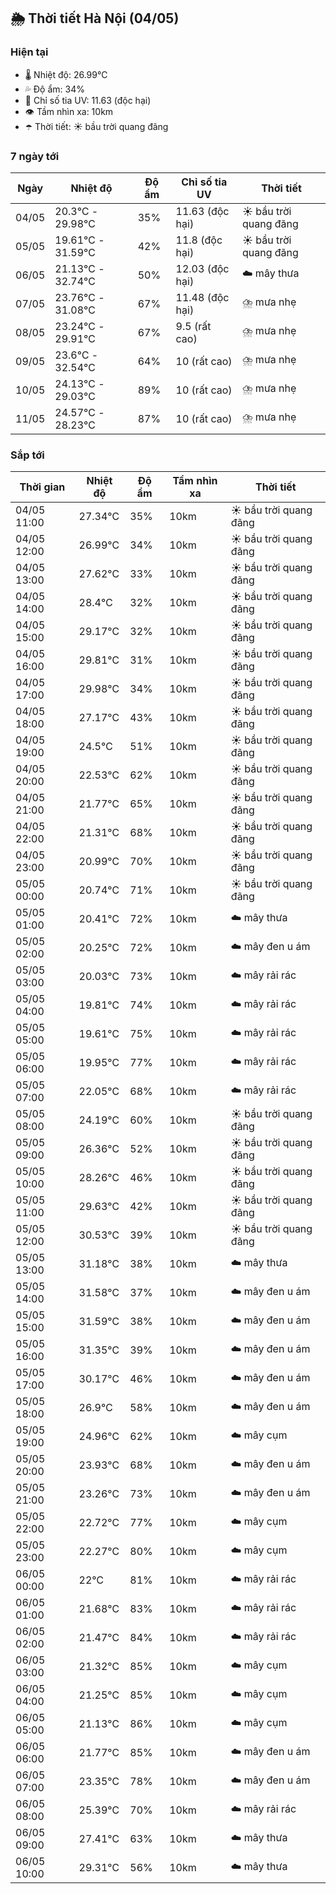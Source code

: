 ## 🌦️ Thời tiết Hà Nội (04/05)

### Hiện tại

- 🌡️ Nhiệt độ: 26.99℃
- 💦 Độ ẩm: 34%
- 🌟 Chỉ số tia UV: 11.63 (độc hại)
- 👁️ Tầm nhìn xa: 10km
- ☂️ Thời tiết: ☀️ bầu trời quang đãng

### 7 ngày tới

| Ngày | Nhiệt độ | Độ ẩm | Chỉ số tia UV | Thời tiết |
| --- | --- | --- | --- | --- |
| 04/05 | 20.3℃ - 29.98℃ | 35% | 11.63 (độc hại) | ☀️ bầu trời quang đãng |
| 05/05 | 19.61℃ - 31.59℃ | 42% | 11.8 (độc hại) | ☀️ bầu trời quang đãng |
| 06/05 | 21.13℃ - 32.74℃ | 50% | 12.03 (độc hại) | ☁️ mây thưa |
| 07/05 | 23.76℃ - 31.08℃ | 67% | 11.48 (độc hại) | ⛈️ mưa nhẹ |
| 08/05 | 23.24℃ - 29.91℃ | 67% | 9.5 (rất cao) | ⛈️ mưa nhẹ |
| 09/05 | 23.6℃ - 32.54℃ | 64% | 10 (rất cao) | ⛈️ mưa nhẹ |
| 10/05 | 24.13℃ - 29.03℃ | 89% | 10 (rất cao) | ⛈️ mưa nhẹ |
| 11/05 | 24.57℃ - 28.23℃ | 87% | 10 (rất cao) | ⛈️ mưa nhẹ |

### Sắp tới

| Thời gian | Nhiệt độ | Độ ẩm | Tầm nhìn xa | Thời tiết |
| --- | --- | --- | --- | --- |
| 04/05 11:00 | 27.34℃ | 35% | 10km | ☀️ bầu trời quang đãng |
| 04/05 12:00 | 26.99℃ | 34% | 10km | ☀️ bầu trời quang đãng |
| 04/05 13:00 | 27.62℃ | 33% | 10km | ☀️ bầu trời quang đãng |
| 04/05 14:00 | 28.4℃ | 32% | 10km | ☀️ bầu trời quang đãng |
| 04/05 15:00 | 29.17℃ | 32% | 10km | ☀️ bầu trời quang đãng |
| 04/05 16:00 | 29.81℃ | 31% | 10km | ☀️ bầu trời quang đãng |
| 04/05 17:00 | 29.98℃ | 34% | 10km | ☀️ bầu trời quang đãng |
| 04/05 18:00 | 27.17℃ | 43% | 10km | ☀️ bầu trời quang đãng |
| 04/05 19:00 | 24.5℃ | 51% | 10km | ☀️ bầu trời quang đãng |
| 04/05 20:00 | 22.53℃ | 62% | 10km | ☀️ bầu trời quang đãng |
| 04/05 21:00 | 21.77℃ | 65% | 10km | ☀️ bầu trời quang đãng |
| 04/05 22:00 | 21.31℃ | 68% | 10km | ☀️ bầu trời quang đãng |
| 04/05 23:00 | 20.99℃ | 70% | 10km | ☀️ bầu trời quang đãng |
| 05/05 00:00 | 20.74℃ | 71% | 10km | ☀️ bầu trời quang đãng |
| 05/05 01:00 | 20.41℃ | 72% | 10km | ☁️ mây thưa |
| 05/05 02:00 | 20.25℃ | 72% | 10km | ☁️ mây đen u ám |
| 05/05 03:00 | 20.03℃ | 73% | 10km | ☁️ mây rải rác |
| 05/05 04:00 | 19.81℃ | 74% | 10km | ☁️ mây rải rác |
| 05/05 05:00 | 19.61℃ | 75% | 10km | ☁️ mây rải rác |
| 05/05 06:00 | 19.95℃ | 77% | 10km | ☁️ mây rải rác |
| 05/05 07:00 | 22.05℃ | 68% | 10km | ☁️ mây rải rác |
| 05/05 08:00 | 24.19℃ | 60% | 10km | ☀️ bầu trời quang đãng |
| 05/05 09:00 | 26.36℃ | 52% | 10km | ☀️ bầu trời quang đãng |
| 05/05 10:00 | 28.26℃ | 46% | 10km | ☀️ bầu trời quang đãng |
| 05/05 11:00 | 29.63℃ | 42% | 10km | ☀️ bầu trời quang đãng |
| 05/05 12:00 | 30.53℃ | 39% | 10km | ☀️ bầu trời quang đãng |
| 05/05 13:00 | 31.18℃ | 38% | 10km | ☁️ mây thưa |
| 05/05 14:00 | 31.58℃ | 37% | 10km | ☁️ mây đen u ám |
| 05/05 15:00 | 31.59℃ | 38% | 10km | ☁️ mây đen u ám |
| 05/05 16:00 | 31.35℃ | 39% | 10km | ☁️ mây đen u ám |
| 05/05 17:00 | 30.17℃ | 46% | 10km | ☁️ mây đen u ám |
| 05/05 18:00 | 26.9℃ | 58% | 10km | ☁️ mây đen u ám |
| 05/05 19:00 | 24.96℃ | 62% | 10km | ☁️ mây cụm |
| 05/05 20:00 | 23.93℃ | 68% | 10km | ☁️ mây đen u ám |
| 05/05 21:00 | 23.26℃ | 73% | 10km | ☁️ mây đen u ám |
| 05/05 22:00 | 22.72℃ | 77% | 10km | ☁️ mây cụm |
| 05/05 23:00 | 22.27℃ | 80% | 10km | ☁️ mây cụm |
| 06/05 00:00 | 22℃ | 81% | 10km | ☁️ mây rải rác |
| 06/05 01:00 | 21.68℃ | 83% | 10km | ☁️ mây rải rác |
| 06/05 02:00 | 21.47℃ | 84% | 10km | ☁️ mây rải rác |
| 06/05 03:00 | 21.32℃ | 85% | 10km | ☁️ mây cụm |
| 06/05 04:00 | 21.25℃ | 85% | 10km | ☁️ mây cụm |
| 06/05 05:00 | 21.13℃ | 86% | 10km | ☁️ mây cụm |
| 06/05 06:00 | 21.77℃ | 85% | 10km | ☁️ mây đen u ám |
| 06/05 07:00 | 23.35℃ | 78% | 10km | ☁️ mây đen u ám |
| 06/05 08:00 | 25.39℃ | 70% | 10km | ☁️ mây rải rác |
| 06/05 09:00 | 27.41℃ | 63% | 10km | ☁️ mây thưa |
| 06/05 10:00 | 29.31℃ | 56% | 10km | ☁️ mây thưa |
